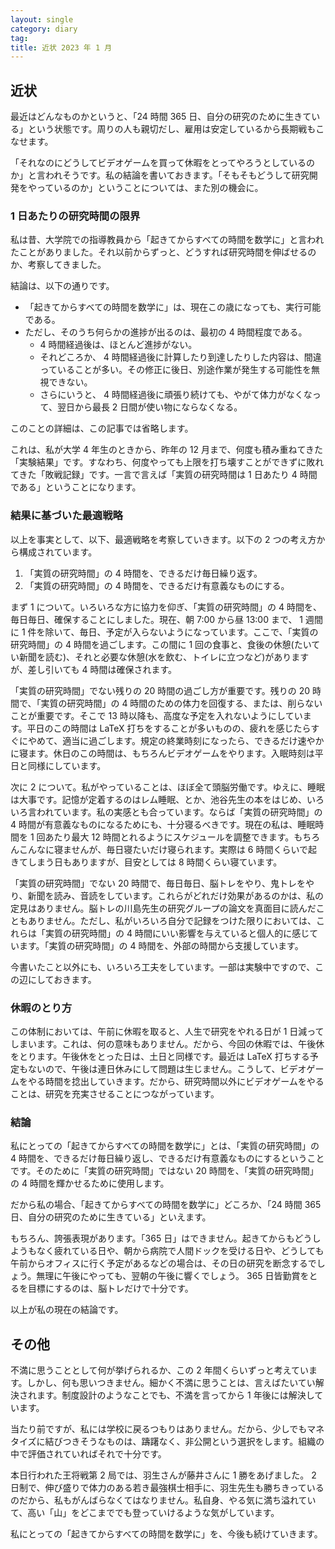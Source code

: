 ```yaml
---
layout: single
category: diary
tag:
title: 近状 2023 年 1 月
---
```


## 近状

最近はどんなものかというと、「24 時間 365 日、自分の研究のために生きている」という状態です。周りの人も親切だし、雇用は安定しているから長期戦もこなせます。

「それなのにどうしてビデオゲームを買って休暇をとってやろうとしているのか」と言われそうです。私の結論を書いておきます。「そもそもどうして研究開発をやっているのか」ということについては、また別の機会に。

### 1 日あたりの研究時間の限界

私は昔、大学院での指導教員から「起きてからすべての時間を数学に」と言われたことがありました。それ以前からずっと、どうすれば研究時間を伸ばせるのか、考察してきました。

結論は、以下の通りです。

- 「起きてからすべての時間を数学に」は、現在この歳になっても、実行可能である。
- ただし、そのうち何らかの進捗が出るのは、最初の 4 時間程度である。
    - 4 時間経過後は、ほとんど進捗がない。
    - それどころか、 4 時間経過後に計算したり到達したりした内容は、間違っていることが多い。その修正に後日、別途作業が発生する可能性を無視できない。
    - さらにいうと、 4 時間経過後に頑張り続けても、やがて体力がなくなって、翌日から最長 2 日間が使い物にならなくなる。

このことの詳細は、この記事では省略します。

これは、私が大学 4 年生のときから、昨年の 12 月まで、何度も積み重ねてきた「実験結果」です。すなわち、何度やっても上限を打ち壊すことができずに敗れてきた「敗戦記録」です。一言で言えば「実質の研究時間は 1 日あたり 4 時間である」ということになります。

### 結果に基づいた最適戦略

以上を事実として、以下、最適戦略を考察していきます。以下の 2 つの考え方から構成されています。

1. 「実質の研究時間」の 4 時間を、できるだけ毎日繰り返す。
2. 「実質の研究時間」の 4 時間を、できるだけ有意義なものにする。

まず 1 について。いろいろな方に協力を仰ぎ、「実質の研究時間」の 4 時間を、毎日毎日、確保することにしました。現在、朝 7:00 から昼 13:00 まで、 1 週間に 1 件を除いて、毎日、予定が入らないようになっています。ここで、「実質の研究時間」の 4 時間を過ごします。この間に 1 回の食事と、食後の休憩(たいてい新聞を読む)、それと必要な休憩(水を飲む、トイレに立つなど)がありますが、差し引いても 4 時間は確保されます。

「実質の研究時間」でない残りの 20 時間の過ごし方が重要です。残りの 20 時間で、「実質の研究時間」の 4 時間のための体力を回復する、または、削らないことが重要です。そこで 13 時以降も、高度な予定を入れないようにしています。平日のこの時間は LaTeX 打ちをすることが多いものの、疲れを感じたらすぐにやめて、適当に過ごします。規定の終業時刻になったら、できるだけ速やかに寝ます。休日のこの時間は、もちろんビデオゲームをやります。入眠時刻は平日と同様にしています。

次に 2 について。私がやっていることは、ほぼ全て頭脳労働です。ゆえに、睡眠は大事です。記憶が定着するのはレム睡眠、とか、池谷先生の本をはじめ、いろいろ言われています。私の実感とも合っています。ならば「実質の研究時間」の 4 時間が有意義なものになるためにも、十分寝るべきです。現在の私は、睡眠時間を 1 回あたり最大 12 時間とれるようにスケジュールを調整できます。もちろんこんなに寝ませんが、毎日寝たいだけ寝られます。実際は 6 時間くらいで起きてしまう日もありますが、目安としては 8 時間くらい寝ています。

「実質の研究時間」でない 20 時間で、毎日毎日、脳トレをやり、鬼トレをやり、新聞を読み、音読をしています。これらがどれだけ効果があるのかは、私の定見はありません。脳トレの川島先生の研究グループの論文を真面目に読んだこともありません。ただし、私がいろいろ自分で記録をつけた限りにおいては、これらは「実質の研究時間」の 4 時間にいい影響を与えていると個人的に感じています。「実質の研究時間」の 4 時間を、外部の時間から支援しています。

今書いたこと以外にも、いろいろ工夫をしています。一部は実験中ですので、この辺にしておきます。

### 休暇のとり方

この体制においては、午前に休暇を取ると、人生で研究をやれる日が 1 日減ってしまいます。これは、何の意味もありません。だから、今回の休暇では、午後休をとります。午後休をとった日は、土日と同様です。最近は LaTeX 打ちする予定もないので、午後は連日休みにして問題は生じません。こうして、ビデオゲームをやる時間を捻出していきます。だから、研究時間以外にビデオゲームをやることは、研究を充実させることにつながっています。

### 結論

私にとっての「起きてからすべての時間を数学に」とは、「実質の研究時間」の 4 時間を、できるだけ毎日繰り返し、できるだけ有意義なものにするということです。そのために「実質の研究時間」ではない 20 時間を、「実質の研究時間」の 4 時間を輝かせるために使用します。

だから私の場合、「起きてからすべての時間を数学に」どころか、「24 時間 365 日、自分の研究のために生きている」といえます。

もちろん、誇張表現があります。「365 日」はできません。起きてからもどうしようもなく疲れている日や、朝から病院で人間ドックを受ける日や、どうしても午前からオフィスに行く予定があるなどの場合は、その日の研究を断念するでしょう。無理に午後にやっても、翌朝の午後に響くでしょう。 365 日皆勤賞をとるを目標にするのは、脳トレだけで十分です。

以上が私の現在の結論です。

## その他

不満に思うこととして何が挙げられるか、この 2 年間くらいずっと考えています。しかし、何も思いつきません。細かく不満に思うことは、言えばたいてい解決されます。制度設計のようなことでも、不満を言ってから 1 年後には解決しています。

当たり前ですが、私には学校に戻るつもりはありません。だから、少しでもマネタイズに結びつきそうなものは、躊躇なく、非公開という選択をします。組織の中で評価されていればそれで十分です。

本日行われた王将戦第 2 局では、羽生さんが藤井さんに 1 勝をあげました。 2 日制で、伸び盛りで体力のある若き最強棋士相手に、羽生先生も勝ちきっているのだから、私もがんばらなくてはなりません。私自身、やる気に満ち溢れていて、高い「山」をどこまででも登っていけるような気がしています。

私にとっての「起きてからすべての時間を数学に」を、今後も続けていきます。
